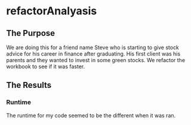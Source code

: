 # refactorAnalyasis
## The Purpose

We are doing this for a friend name Steve who is starting to give stock advice for his career in finance after graduating. His first client was his parents and they wanted to invest in some green stocks. We refactor the workbook to see if it was faster.

## The Results

### Runtime

The runtime for my code seemed to be the different when it was ran.
